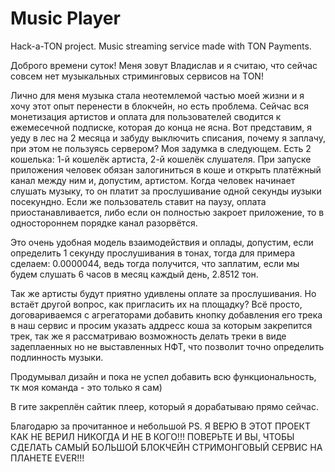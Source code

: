 # Music Player
Hack-a-TON project. Music streaming service made with TON Payments.

Доброго времени суток! Меня зовут Владислав и я считаю, что сейчас совсем нет музыкальных стриминговых сервисов на TON!

Лично для меня музыка стала неотемлемой частью моей жизни и я хочу этот опыт перенести в блокчейн, но есть проблема. Сейчас вся монетизация артистов и оплата для пользователей сводится к ежемесечной подписке, которая до конца не ясна. Вот представим, я уеду в лес на 2 месяца и забуду выключить списания, почему я заплачу, при этом не пользуясь сервером? Моя задумка в следующем. Есть 2 кошелька: 1-й кошелёк артиста, 2-й кошелёк слушателя. При запуске приложения человек обязан залогиниться в коше и открыть платёжный канал между ним и, допустим, артистом. Когда человек начинает слушать музыку, то он платит за прослушивание одной секунды иузыки посекундно. Если же пользователь ставит на паузу, оплата приостанавливается, либо если он полностью закроет приложение, то в одностороннем порядке канал разорвётся.

Это очень удобная модель взаимодействия и оплады, допустим, если определить 1 секунду прослушивания в тонах, тогда для примера сделаем: 0.0000044, ведь тогда получится, что заплатим, если мы будем слушать 6 часов в месяц каждый день, 2.8512 тон.

Так же артисты будут приятно удивлены оплате за прослушивания. Но встаёт другой вопрос, как пригласить их на площадку? Всё просто, договариваемся с агрегаторами добавить кнопку добавления его трека в наш сервис и просим указать аддресс коша за которым закрепится трек, так же я рассматриваю возможность делать треки в виде задеплаенных но не выставленных НФТ, что позволит точно определить подлинность музыки.

Продумывал дизайн и пока не успел добавить всю функциональность, тк моя команда - это только я сам)

В гите закреплён сайтик плеер, который я дорабатываю прямо сейчас.

Благодарю за прочитанное и небольшой PS. Я ВЕРЮ В ЭТОТ ПРОЕКТ КАК НЕ ВЕРИЛ НИКОГДА И НЕ В КОГО!!! ПОВЕРЬТЕ И ВЫ, ЧТОБЫ СДЕЛАТЬ САМЫЙ БОЛЬШОЙ БЛОКЧЕЙН СТРИМОНГОВЫЙ СЕРВИС НА ПЛАНЕТЕ EVER!!!
